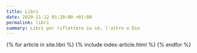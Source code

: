 ```yaml
---
title: Libri
date: 2020-11-12 01:20:00 +01:00
permalink: libri
summary: Libri per riflettere su sé, l'altro e Dio
---
```


<section class="post-index">
{% for article in site.libri %} 
{% include index-article.html %}
{% endfor %}
</section>